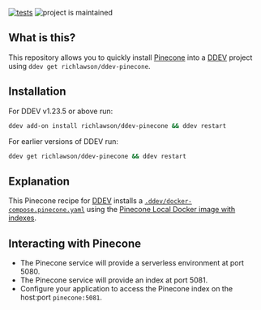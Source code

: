 [![tests](https://github.com/richlawson/ddev-pinecone/actions/workflows/tests.yml/badge.svg)](https://github.com/richlawson/ddev-pinecone/actions/workflows/tests.yml) ![project is maintained](https://img.shields.io/maintenance/yes/2025.svg)

## What is this?

This repository allows you to quickly install [Pinecone](https://www.pinecone.io/) into a [DDEV](https://ddev.readthedocs.io) project using `ddev get richlawson/ddev-pinecone`.

## Installation

For DDEV v1.23.5 or above run:
```sh
ddev add-on install richlawson/ddev-pinecone && ddev restart
```

For earlier versions of DDEV run:

```sh
ddev get richlawson/ddev-pinecone && ddev restart
```
## Explanation

This Pinecone recipe for [DDEV](https://ddev.readthedocs.io) installs a [`.ddev/docker-compose.pinecone.yaml`](docker-compose.pinecone.yaml) using the [Pinecone Local Docker image with indexes](https://docs.pinecone.io/guides/operations/local-development#start-with-indexes).

## Interacting with Pinecone

* The Pinecone service will provide a serverless environment at port 5080.
* The Pinecone service will provide an index at port 5081.
* Configure your application to access the Pinecone index on the host:port `pinecone:5081`.
